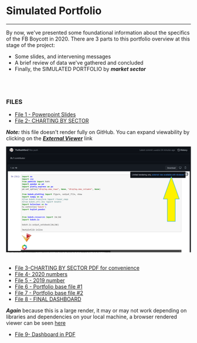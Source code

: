 # Simulated Portfolio
---

By now, we've presented some foundational information about the specifics of the FB Boycott in 2020. 
There are 3 parts to this portfolio overview at this stage of the project: 
* Some slides, and intervening messages 
* A brief review of data we've gathered and concluded 
* Finally, the SIMULATED PORTFOLIO by ***market sector***
<br/>
<br/>

### FILES 

* [File 1 - Powerpoint Slides](ALLEN/FILES/Portfolio.pdf)
* [File 2- CHARTING BY SECTOR](https://github.com/TheRealAllenZ/Sumitha_John_Allen_P1/blob/a8513a0e9cb4268c598b55ea5d51ffad1b29ee6f/ALLEN/FILES/(Project)%20CHARTING%20BY%20SECTOR.ipynb)
 
***Note:*** this file doesn't render fully on GitHub. You can expand viewability by clicking on the <u>***External Viewer***</u> link 
 
 
![External Link](https://github.com/TheRealAllenZ/Sumitha_John_Allen_P1/blob/a8513a0e9cb4268c598b55ea5d51ffad1b29ee6f/ALLEN/FILES/ExternalViewer.png)
<br/>
<br/>
* [File 3-CHARTING BY SECTOR PDF for convenience](https://github.com/TheRealAllenZ/Sumitha_John_Allen_P1/blob/a8513a0e9cb4268c598b55ea5d51ffad1b29ee6f/ALLEN/FILES/(Project)%20Charting%20by%20Sector.pdf) 
* [File 4- 2020 numbers](ALLEN/FILES/closing_2020sp.csv)
* [File 5 - 2019 number](ALLEN/FILES/closingprice2019withSP.csv)
* [File 6 - Portfolio base file #1](https://github.com/TheRealAllenZ/Sumitha_John_Allen_P1/blob/a8513a0e9cb4268c598b55ea5d51ffad1b29ee6f/ALLEN/FILES/Portfolio(baseFile1).ipynb)
* [File 7 - Portfolio base file #2](https://github.com/TheRealAllenZ/Sumitha_John_Allen_P1/blob/a8513a0e9cb4268c598b55ea5d51ffad1b29ee6f/ALLEN/FILES/Portfolio(baseFile2).ipynb)
* [File 8 - FINAL DASHBOARD](https://github.com/TheRealAllenZ/Sumitha_John_Allen_P1/blob/a8513a0e9cb4268c598b55ea5d51ffad1b29ee6f/ALLEN/FILES/DASHBOARD%20-.ipynb)

***Again*** because this is a large render, it may or may not work depending on libraries and dependencies on your local machine, a browser rendered viewer can be seen 
[here](https://nbviewer.jupyter.org/github/TheRealAllenZ/Sumitha_John_Allen_P1/blob/a8513a0e9cb4268c598b55ea5d51ffad1b29ee6f/ALLEN/FILES/DASHBOARD%20-.ipynb)

* [File 9- Dashboard in PDF](https://github.com/TheRealAllenZ/Sumitha_John_Allen_P1/blob/536f2fa77d960a94dff520a9fb6ffa2d9928358b/ALLEN/FILES/FB%20Dashboard.pdf)




